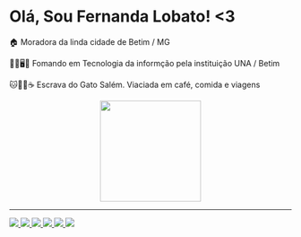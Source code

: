 #   Olá, Sou Fernanda Lobato! <3

🏠 Moradora da linda cidade de Betim / MG 

👩‍🎓🖥️📖 Fomando em Tecnologia da informção pela instituição UNA / Betim

🐱🍲🌄☕ Escrava do Gato Salém. Viaciada em café, comida e viagens
<div align = "center">
  <a href="https://github.com/Pupsnanda">
  <img height = "180em" src = "https://github-readme-stats.vercel.app/api?username=Pupsnanda&show_icons=true&theme=dark&include_all_commits=true&count_private=true" />
</div>
	
----	
<div>
	 <a href = "mailto:fernanda_lobatom@gmail.com"> <img src = "https://img.shields.io/badge/-Gmail-%23333?style=for-the-badge&logo=gmail&logoColor=dark" target = "_ blank"> </a>
 <a href="https://instagram.com/fernanda_lobatom" target="_blank"> <img src = "https://img.shields.io/badge/Instagram-E4405F?style=for-the-badge&logo= instagram & logoColor = white "target =" _ blank "> </a>
<a href = "https://github.com/Pupsnanda"> <img src = "https://img.shields.io/badge/GitHub-100000?style=for-the-badge&logo=github&logoColor=white" target = "_ blank"> </a>
  <a href = "https://www.facebook.com/fernanda.lobatomiranda"> <img src = "https://img.shields.io/badge/Facebook-1877F2?style=for-the-badge&logo=facebook&logoColor = branco "target =" _ blank "> </a>
	 <a href = "https://www.linkedin.com/in/fernanda-lobato-51815220b/"> <img src = "https://img.shields.io/badge/LinkedIn-0077B5?style=for =  branco "target =" _ blank "> </a>
	<a href="https://www.youtube.com/channel/UCqc4uubUY_SGooRajf8Hmaw" target="_blank"> <img src = "https://img.shields.io/badge/YouTube-FF0000?style=for- the-badge & logo = youtube & logoColor = white "> </a>
